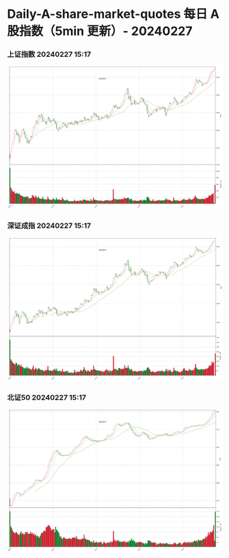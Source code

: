 
# Daily-A-share-market-quotes 每日 A 股指数（5min 更新）- 20240227

### 上证指数 20240227 15:17
![](./fig/2024/2/20240227-sh000001.png)

### 深证成指 20240227 15:17
![](./fig/2024/2/20240227-sz399001.png)

### 北证50 20240227 15:17
![](./fig/2024/2/20240227-bj899050.png)
